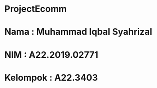 # ProjectEcomm
# Nama      : Muhammad Iqbal Syahrizal
# NIM       : A22.2019.02771
# Kelompok  : A22.3403
